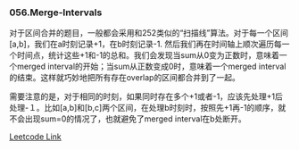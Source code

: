 ### 056.Merge-Intervals

对于区间合并的题目，一般都会采用和252类似的“扫描线”算法。对于每一个区间[a,b]，我们在a时刻记录+1，在b时刻记录-1. 然后我们再在时间轴上顺次遍历每一个时间点，统计这些+1和-1的总和。我们会发现当sum从0变为正数时，意味着一个merged interval的开始；当sum从正数变成0时，意味着一个merged interval的结束。这样就巧妙地把所有存在overlap的区间都合并到了一起。

需要注意的是，对于相同的时刻，如果同时存在多个+1或者-1，应该先处理+1后处理-１。比如[a,b]和[b,c]两个区间，在处理b时刻时，按照先+1再-1的顺序，就不会出现sum=0的情况了，也就避免了merged interval在b处断开。


[Leetcode Link](https://leetcode.com/problems/merge-intervals)
